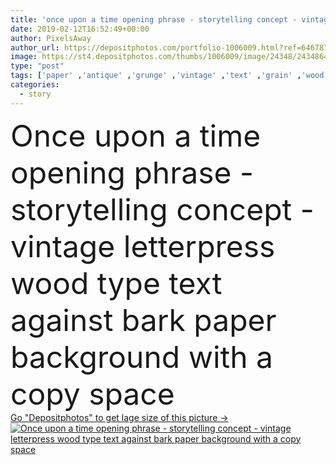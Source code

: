 ```yaml
---
title: 'once upon a time opening phrase - storytelling concept - vintage letterpress wood type text against bark paper background with a copy space'
date: 2019-02-12T16:52:49+00:00
author: PixelsAway
author_url: https://depositphotos.com/portfolio-1006009.html?ref=64678756
image: https://st4.depositphotos.com/thumbs/1006009/image/24348/243486490/api_thumb_450.jpg?forcejpeg=true
type: "post"
tags: ['paper' ,'antique' ,'grunge' ,'vintage' ,'text' ,'grain' ,'wood' ,'stained' ,'opening' ,'scratched' ,'story' ,'word' ,'font' ,'type' ,'storytelling' ,'typography' ,'Letterpress' ,'phrase' ,'narration' ,'copy space' ,'printing block' ,'fairy story' ,'bark paper' ]
categories: 
  - story
---
```

<div aling="center">
            <font size="60"> Once upon a time opening phrase - storytelling concept - vintage letterpress wood type text against bark paper background with a copy space</font>   
</div>
<div>
    <a href='https://st4.depositphotos.com/thumbs/1006009/image/24348/243486490/api_thumb_450.jpg?forcejpeg=true?ref=64678756' target=_blank > Go "Depositphotos" to get lage size of this picture ->
        <img href='https://st4.depositphotos.com/thumbs/1006009/image/24348/243486490/api_thumb_450.jpg?forcejpeg=true?ref=64678756' src='https://st4.depositphotos.com/1006009/24348/i/950/depositphotos_243486490-stock-photo-once-time-opening-phrase-storytelling.jpg?forcejpeg=true' alt='Once upon a time opening phrase - storytelling concept - vintage letterpress wood type text against bark paper background with a copy space' >
    </a>
</div>
